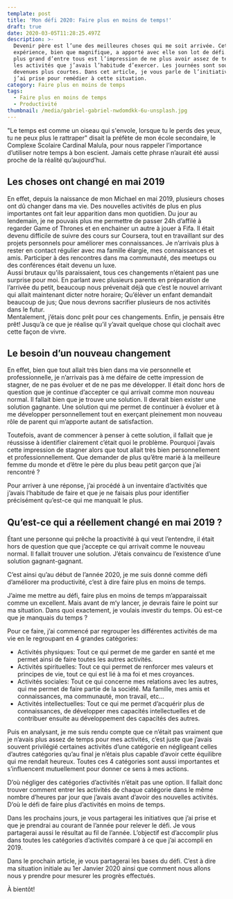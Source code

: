 ```yaml
---
template: post
title: 'Mon défi 2020: Faire plus en moins de temps!'
draft: true
date: 2020-03-05T11:28:25.497Z
description: >-
  Devenir père est l’une des meilleures choses qui me soit arrivée. Cette
  expérience, bien que magnifique, a apporté avec elle son lot de défi. Et le
  plus grand d’entre tous est l’impression de ne plus avoir assez de temps pour
  les activités que j’avais l’habitude d’exercer. Les journées sont soudainement
  devenues plus courtes. Dans cet article, je vous parle de l’initiative que
  j’ai prise pour remédier à cette situation.
category: Faire plus en moins de temps
tags:
  - Faire plus en moins de temps
  - Productivité
thumbnail: /media/gabriel-gabriel-nwdomdkk-6u-unsplash.jpg
---
```

"Le temps est comme un oiseau qui s'envole, lorsque tu le perds des yeux, tu ne peux plus le rattraper" disait la préfète de mon école secondaire, le Complexe Scolaire Cardinal Malula, pour nous rappeler l’importance d’utiliser notre temps à bon escient. Jamais cette phrase n’aurait été aussi proche de la réalité qu’aujourd’hui.

## Les choses ont changé en mai 2019

En effet, depuis la naissance de mon Michael en mai 2019, plusieurs choses ont dû changer dans ma vie. Des nouvelles activités de plus en plus importantes ont fait leur apparition dans mon quotidien. Du jour au lendemain, je ne pouvais plus me permettre de passer 24h d’affilé à regarder Game of Thrones et en enchainer un autre à jouer à Fifa. Il était devenu difficile de suivre des cours sur Coursera, tout en travaillant sur des projets personnels pour améliorer mes connaissances. Je n’arrivais plus à rester en contact régulier avec ma famille élargie, mes connaissances et amis. Participer à des rencontres dans ma communauté, des meetups ou des conférences était devenu un luxe.\
Aussi brutaux qu'ils paraissaient, tous ces changements n’étaient pas une surprise pour moi. En parlant avec plusieurs parents en préparation de l’arrivée du petit, beaucoup nous prévenait déjà que c’est le nouvel arrivant qui allait maintenant dicter notre horaire; Qu’élèver un enfant demandait beaucoup de jus; Que nous devrons sacrifier plusieurs de nos activités dans le futur.\
Mentalement, j’étais donc prêt pour ces changements. Enfin, je pensais être prêt! Jusqu’à ce que je réalise qu’il y’avait quelque chose qui clochait avec cette façon de vivre.

## Le besoin d’un nouveau changement

En effet, bien que tout allait très bien dans ma vie personnelle et professionnelle, je n’arrivais pas à me défaire de cette impression de stagner, de ne pas évoluer et de ne pas me développer. Il était donc hors de question que je continue d’accepter ce qui arrivait comme mon nouveau normal. Il fallait bien que je trouve une solution. Il devrait bien exister une solution gagnante. Une solution qui me permet de continuer à évoluer et à me développer personnellement tout en exerçant pleinement mon nouveau rôle de parent qui m’apporte autant de satisfaction.

Toutefois, avant de commencer à penser à cette solution, il fallait que je réussisse à identifier clairement c’était quoi le problème. Pourquoi j’avais cette impression de stagner alors que tout allait très bien personnellement et professionnellement. Que demander de plus qu’être marié à la meilleure femme du monde et d’être le père du plus beau petit garçon que j’ai rencontré ?

Pour arriver à une réponse, j’ai procédé à un inventaire d’activités que j’avais l‘habitude de faire et que je ne faisais plus pour identifier précisément qu’est-ce qui me manquait le plus.

## Qu’est-ce qui a réellement changé en mai 2019 ?

Étant une personne qui prêche la proactivité à qui veut l’entendre, il était hors de question que que j’accepte ce qui arrivait comme le nouveau normal. Il fallait trouver une solution. J’étais convaincu de l’existence d’une solution gagnant-gagnant.

C’est ainsi qu’au début de l’année 2020, je me suis donné comme défi d’améliorer ma productivité, c’est à dire faire plus en moins de temps.

J’aime me mettre au défi, faire plus en moins de temps m’apparaissait comme un excellent. Mais avant de m‘y lancer, je devrais faire le point sur ma situation. Dans quoi exactement, je voulais investir du temps. Où est-ce que je manquais du temps ?

Pour ce faire, j’ai commencé par regrouper les différentes activités de ma vie en le regroupant en 4 grandes catégories:

* Activités physiques: Tout ce qui permet de me garder en santé et me permet ainsi de faire toutes les autres activités.
* Activités spirituelles: Tout ce qui permet de renforcer mes valeurs et principes de vie, tout ce qui est lié à ma foi et mes croyances.
* Activités sociales: Tout ce qui concerne mes relations avec les autres, qui me permet de faire partie de la société. Ma famille, mes amis et connaissances, ma communauté, mon travail, etc…
* Activités intellectuelles: Tout ce qui me permet d’acquérir plus de connaissances, de développer mes capacités intellectuelles et de contribuer ensuite au développement des capacités des autres.

Puis en analysant, je me suis rendu compte que ce n’était pas vraiment que je n’avais plus assez de temps pour mes activités, c’est juste que j’avais souvent privilégié certaines activités d’une catégorie en négligeant celles d’autres catégories qu’au final je n’étais plus capable d’avoir cette équilibre qui me rendait heureux. Toutes ces 4 catégories sont aussi importantes et s’influencent mutuellement pour donner ce sens à mes actions.

D’où négliger des catégories d’activités n’était pas une option. Il fallait donc trouver comment entrer les activités de chaque catégorie dans le même nombre d’heures par jour que j’avais avant d’avoir des nouvelles activités. D’où le défi de faire plus d’activités en moins de temps.

Dans les prochains jours, je vous partagerai les initiatives que j’ai prise et que je prendrai au courant de l’année pour relever le défi. Je vous partagerai aussi le résultat au fil de l’année. L’objectif est d’accomplir plus dans toutes les catégories d’activités comparé à ce que j’ai accompli en 2019.

Dans le prochain article, je vous partagerai les bases du défi. C’est à dire ma situation initiale au 1er Janvier 2020 ainsi que comment nous allons nous y prendre pour mesurer les progrès effectués.

À bientôt!
